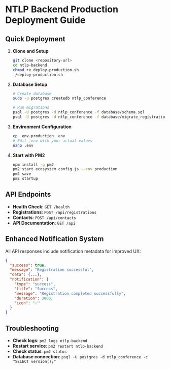 # NTLP Backend Production Deployment Guide

## Quick Deployment

1. **Clone and Setup**
   ```bash
   git clone <repository-url>
   cd ntlp-backend
   chmod +x deploy-production.sh
   ./deploy-production.sh
   ```

2. **Database Setup**
   ```bash
   # Create database
   sudo -u postgres createdb ntlp_conference
   
   # Run migrations
   psql -U postgres -d ntlp_conference -f database/schema.sql
   psql -U postgres -d ntlp_conference -f database/migrate_registrations_schema.sql
   ```

3. **Environment Configuration**
   ```bash
   cp .env.production .env
   # Edit .env with your actual values
   nano .env
   ```

4. **Start with PM2**
   ```bash
   npm install -g pm2
   pm2 start ecosystem.config.js --env production
   pm2 save
   pm2 startup
   ```

## API Endpoints

- **Health Check**: `GET /health`
- **Registrations**: `POST /api/registrations`
- **Contacts**: `POST /api/contacts`
- **API Documentation**: `GET /api`

## Enhanced Notification System

All API responses include notification metadata for improved UX:

```json
{
  "success": true,
  "message": "Registration successful",
  "data": {...},
  "notification": {
    "type": "success",
    "title": "Success",
    "message": "Registration completed successfully",
    "duration": 3000,
    "icon": "✅"
  }
}
```

## Troubleshooting

- **Check logs**: `pm2 logs ntlp-backend`
- **Restart service**: `pm2 restart ntlp-backend`
- **Check status**: `pm2 status`
- **Database connection**: `psql -U postgres -d ntlp_conference -c "SELECT version();"`
